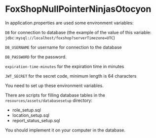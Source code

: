 # FoxShopNullPointerNinjasOtocyon

In application.properties are used some environment variables:

`DB` for connection to database (the example of the value of this
variable: `jdbc:mysql://localhost/foxshop?serverTimezone=UTC`)

`DB_USERNAME` for username for connection to the database

`DB_PASSWORD` for the password.

`expiration-time-minutes` for the expiration time in minutes

`JWT_SECRET` for the secret code, minimum length is 64 characters

You need to set up these environment variables.


There are scripts for filling database tables in the `resources/assets/databasesetup` directory:
* role_setup.sql
* location_setup.sql
* report_status_setup.sql


You should implement it on your computer in the database.

